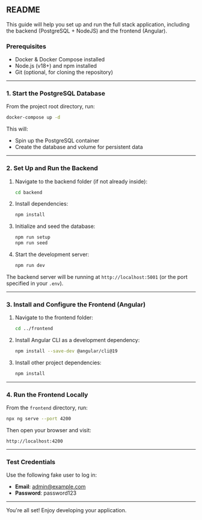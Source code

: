 ## README

This guide will help you set up and run the full stack application, including the backend (PostgreSQL + NodeJS) and the frontend (Angular).

### Prerequisites

* Docker & Docker Compose installed
* Node.js (v18+) and npm installed
* Git (optional, for cloning the repository)

---

### 1. Start the PostgreSQL Database

From the project root directory, run:

```bash
docker-compose up -d
```

This will:

* Spin up the PostgreSQL container
* Create the database and volume for persistent data

---

### 2. Set Up and Run the Backend

1. Navigate to the backend folder (if not already inside):

   ```bash
   cd backend
   ```
2. Install dependencies:

   ```bash
   npm install
   ```
3. Initialize and seed the database:

   ```bash
   npm run setup
   npm run seed
   ```
4. Start the development server:

   ```bash
   npm run dev
   ```

The backend server will be running at `http://localhost:5001` (or the port specified in your `.env`).

---

### 3. Install and Configure the Frontend (Angular)

1. Navigate to the frontend folder:

   ```bash
   cd ../frontend
   ```
2. Install Angular CLI as a development dependency:

   ```bash
   npm install --save-dev @angular/cli@19
   ```
3. Install other project dependencies:

   ```bash
   npm install
   ```

---

### 4. Run the Frontend Locally

From the `frontend` directory, run:

```bash
npx ng serve --port 4200
```

Then open your browser and visit:

```
http://localhost:4200
```

---

### Test Credentials

Use the following fake user to log in:

* **Email**: [admin@example.com](mailto:admin@example.com)
* **Password**: password123

---

You're all set! Enjoy developing your application.
